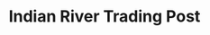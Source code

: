 ---
title: "Indian River Trading Post"
url: /indian-river/indian-river-trading-post/
shop: Lebensmittel
---